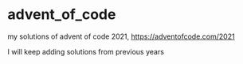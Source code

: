 # advent_of_code
my solutions of advent of code 2021,
https://adventofcode.com/2021

I will keep adding solutions from previous years
